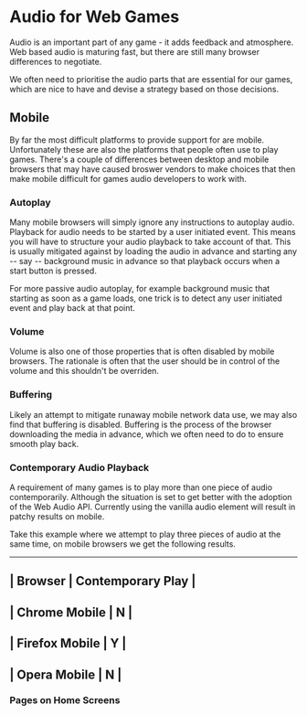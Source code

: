Audio for Web Games
===================

Audio is an important part of any game - it adds feedback and atmosphere. Web based audio is maturing fast, but there are still many browser differences to negotiate.

We often need to prioritise the audio parts that are essential for our games, which are nice to have and devise a strategy based on those decisions.

Mobile
------

By far the most difficult platforms to provide support for are mobile. Unfortunately these are also the platforms that people often use to play games. There's a couple of differences between desktop and mobile browsers that may have caused broswer vendors to make choices that then make mobile difficult for games audio developers to work with.

### Autoplay

Many mobile browsers will simply ignore any instructions to autoplay audio. Playback for audio needs to be started by a user initiated event. This means you will have to structure your audio playback to take account of that. This is usually mitigated against by loading the audio in advance and starting any -- say -- background music in advance so that playback occurs when a start button is pressed. 

For more passive audio autoplay, for example background music that starting as soon as a game loads, one trick is to detect any user initiated event and play back at that point.

### Volume

Volume is also one of those properties that is often disabled by mobile browsers. The rationale is often that the user should be in control of the volume and this shouldn't be overriden.

### Buffering

Likely an attempt to mitigate runaway mobile network data use, we may also find that buffering is disabled. Buffering is the process of the browser downloading the media in advance, which we often need to do to ensure smooth play back.

### Contemporary Audio Playback

A requirement of many games is to play more than one piece of audio contemporarily. Although the situation is set to get better with the adoption of the Web Audio API. Currently using the vanilla audio element will result in patchy results on mobile.

Take this example where we attempt to play three pieces of audio at the same time, on mobile browsers we get the following results.

--------------------------------------
| Browser        | Contemporary Play |
--------------------------------------
| Chrome Mobile  |         N         |
--------------------------------------
| Firefox Mobile |         Y         |
--------------------------------------
| Opera Mobile   |         N         |
--------------------------------------

### Pages on Home Screens


